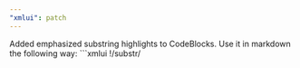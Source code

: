 ```yaml
---
"xmlui": patch
---
```


Added emphasized substring highlights to CodeBlocks. Use it in markdown the following way: ```xmlui !/substr/
